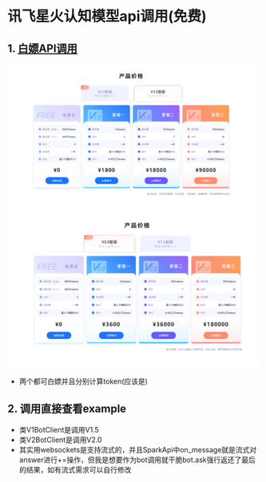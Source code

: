 # 讯飞星火认知模型api调用(免费)

## 1. [白嫖API调用](https://xinghuo.xfyun.cn/sparkapi?scr=price)
![](./image/image.png)
![](./image/image2.png)
- 两个都可白嫖并且分别计算token(应该是)


## 2. 调用直接查看example
- 类V1BotClient是调用V1.5
- 类V2BotClient是调用V2.0
- 其实用websockets是支持流式的，并且SparkApi中on_message就是流式对answer进行+=操作，但我是想要作为bot调用就干脆bot.ask强行返还了最后的结果，如有流式需求可以自行修改